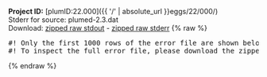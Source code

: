 **Project ID:** [plumID:22.000]({{ '/' | absolute_url }}eggs/22/000/)  
Stderr for source:  plumed-2.3.dat   
Download: [zipped raw stdout](plumed-2.3.dat.plumed.stdout.txt.zip) - [zipped raw stderr](plumed-2.3.dat.plumed.stderr.txt.zip) 
{% raw %}
<pre>
#! Only the first 1000 rows of the error file are shown below
#! To inspect the full error file, please download the zipped raw stderr file above
</pre>
{% endraw %}

